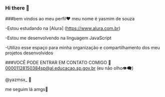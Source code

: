 ### Hi there 👋

###bem vindos ao meu perfil❤
meu nome é yasmim de souza

-Estou estudando na [Alura] (https://www.alura.com.br)

-Estou me desenvolvendo na linguagem JavaScript

-Utilizo esse espaço para minha organização e compartilhamento dos meu projetos desenvolvidos

###VOCÊ PODE ENTRAR EM CONTATO COMIGO 💌
00001128150384sp@al.educacao.sp.gov.br (eu não olho👁️‍🗨️)

@yazmsx_ 🤍

me seguim lá amgs💋
